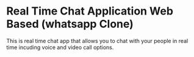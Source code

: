 # Real Time Chat Application Web Based (whatsapp Clone)

This is real time chat app that allows you to chat with your people in real time incuding voice and video call options.
